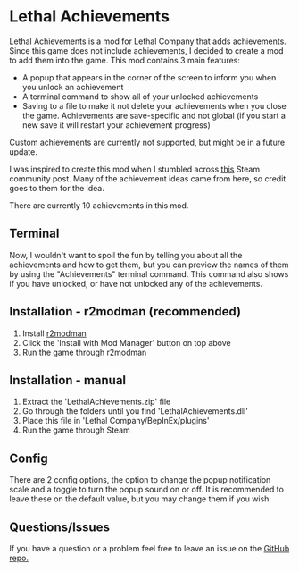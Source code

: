 # Lethal Achievements

Lethal Achievements is a mod for Lethal Company that adds achievements. Since this game does not include achievements, I decided to create a mod to add them into the game.
This mod contains 3 main features:

* A popup that appears in the corner of the screen to inform you when you unlock an achievement
* A terminal command to show all of your unlocked achievements
* Saving to a file to make it not delete your achievements when you close the game. Achievements are save-specific and not global (if you start a new save it will restart your achievement progress)

Custom achievements are currently not supported, but might be in a future update.

I was inspired to create this mod when I stumbled across [this](https://steamcommunity.com/app/1966720/discussions/0/4032474464292386098/) Steam community post. Many of the achievement ideas came from here, so credit goes to them for the idea.

There are currently 10 achievements in this mod.

## Terminal

Now, I wouldn't want to spoil the fun by telling you about all the achievements and how to get them, but you can preview the names of them by using the "Achievements" terminal command.
This command also shows if you have unlocked, or have not unlocked any of the achievements.

## Installation - r2modman (recommended)

1. Install [r2modman](https://for-the-king.thunderstore.io/package/ebkr/r2modman/)
2. Click the 'Install with Mod Manager' button on top above
3. Run the game through r2modman

## Installation - manual

1. Extract the 'LethalAchievements.zip' file
2. Go through the folders until you find 'LethalAchievements.dll'
3. Place this file in 'Lethal Company/BepInEx/plugins'
4. Run the game through Steam

## Config

There are 2 config options, the option to change the popup notification scale and a toggle to turn the popup sound on or off. It is recommended to leave these on the default value, but you may change them if you wish.

## Questions/Issues

If you have a question or a problem feel free to leave an issue on the [GitHub repo.](https://github.com/conpancka/LethalAchievements)
